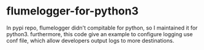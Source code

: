# flumelogger-for-python3
In pypi repo, flumelogger didn't compitable for python, so I maintained it for python3.
furthermore, this code give an example to configure logging use conf file, which allow 
developers output logs to more destinations.
